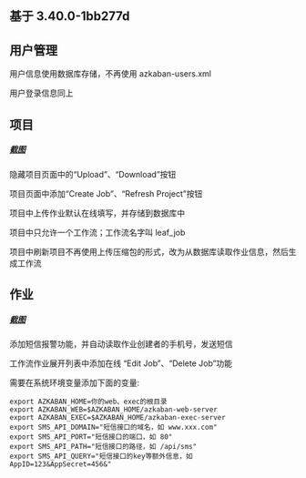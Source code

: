 ## 基于 3.40.0-1bb277d
## 用户管理
用户信息使用数据库存储，不再使用 azkaban-users.xml

用户登录信息同上

## 项目
##### [截图](https://github.com/zipingdong/azkaban/blob/master/snapshot/project.png)
隐藏项目页面中的“Upload”、“Download”按钮

项目页面中添加“Create Job”、“Refresh Project”按钮

项目中上传作业默认在线填写，并存储到数据库中

项目中只允许一个工作流；工作流名字叫 leaf_job

项目中刷新项目不再使用上传压缩包的形式，改为从数据库读取作业信息，然后生成工作流

## 作业
##### [截图](https://github.com/zipingdong/azkaban/blob/master/snapshot/createjob.png)
添加短信报警功能，并自动读取作业创建者的手机号，发送短信

工作流作业展开列表中添加在线 “Edit Job”、“Delete Job”功能

需要在系统环境变量添加下面的变量:
```
export AZKABAN_HOME=你的web、exec的根目录
export AZKABAN_WEB=$AZKABAN_HOME/azkaban-web-server
export AZKABAN_EXEC=$AZKABAN_HOME/azkaban-exec-server
export SMS_API_DOMAIN="短信接口的域名，如 www.xxx.com"
export SMS_API_PORT="短信接口的端口，如 80"
export SMS_API_PATH="短信接口的路径，如 /api/sms"
export SMS_API_QUERY="短信接口的key等额外信息，如 AppID=123&AppSecret=456&"
```
